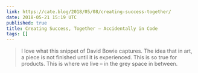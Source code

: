 ```yaml
---
link: https://cate.blog/2018/05/08/creating-success-together/
date: 2018-05-21 15:19 UTC
published: true
title: Creating Success, Together – Accidentally in Code
tags: []
---
```


> I love what this snippet of David Bowie captures. The idea that in art, a piece is not finished until it is experienced. This is so true for products. This is where we live – in the grey space in between.
